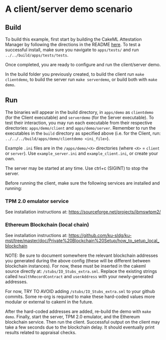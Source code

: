 # A client/server demo scenario #

## Build
To build this example, first start by building the CakeML Attestation Manager by following the directions in the README [here](https://github.com/ku-sldg/am-cakeml). To test a successful install, make sure you navigate to `apps/tests/` and run `../../build/apps/tests/tests`.

Once completed, you are ready to configure and run the client/server demo. 

In the build folder you previously created, to build the client run `make clientdemo`, to build the server run `make serverdemo`, or build both with `make demo`.

## Run

The binaries will appear in the build directory, in `apps/demo` as `clientdemo` (for the Client executable) and `serverdemo` (for the Server executable). To test their interaction, you may run each executable from their respective directories:   `apps/demo/client` and `apps/demo/server`.  Remember to run the executables in the `build` directory as specified above (i.e. for the Client, run:  `../../../build/apps/demo/clientdemo <ini_file>`).

Example `.ini` files are in the `/apps/demo/<X>` directories (where `<X>` = `client` or `server`).  Use `example_server.ini` and `example_client.ini`, or create your own.

The server may be started at any time.  Use ctrl+c (SIGINT) to stop the server.

Before running the client, make sure the following services are installed and running:

### TPM 2.0 emulator service

See installation instructions at:  https://sourceforge.net/projects/ibmswtpm2/ 

### Ethereum Blockchain (local chain)

See installation instructions at:  https://github.com/ku-sldg/ku-mst/tree/master/doc/Private%20Blockchain%20Setup/how_to_setup_local_blockchain 

NOTE:  Be sure to document somewhere the relevant blockchain addresses you generated during the above config (these will be different between blockchain instances).  For now, these must be inserted in the cakeml source directly at:  `/stubs/IO_Stubs_extra.sml`.  Replace the existing strings called `healthRecordContract` and `userAddress` with your newly-generated addresses.  

For now, TRY TO AVOID adding `/stubs/IO_Stubs_extra.sml` to your github commits.  Some re-org is required to make these hard-coded values more modular or external to cakeml in the future. 

After the hard-coded addresses are added, re-build the demo with `make demo`.  Finally, start the server, TPM 2.0 emulator, and the Ethereum blockchain service.  Then run the client.  Successful output on the client may take a few seconds due to the blockchain delay.  It should eventually print results related to appraisal checks.




